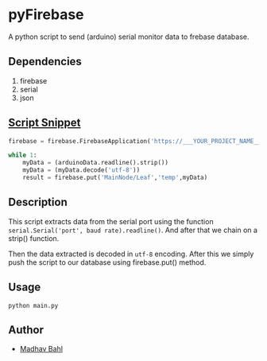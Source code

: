 # pyFirebase

A python script to send (arduino) serial monitor data to frebase database.

## Dependencies

1. firebase
2. serial
3. json

## [Script Snippet](./main.py)

```py
firebase = firebase.FirebaseApplication('https://___YOUR_PROJECT_NAME____.firebaseio.com/')

while 1:
    myData = (arduinoData.readline().strip())
    myData = (myData.decode('utf-8'))
    result = firebase.put('MainNode/Leaf','temp',myData)
```

## Description

This script extracts data from the serial port using the function `serial.Serial('port', baud rate).readline()`. And after that we chain on a strip() function.

Then the data extracted is decoded in `utf-8` encoding. After this we simply push the script to our database using firebase.put() method.

## Usage

`python main.py`

## Author

- [Madhav Bahl](https://github.com/MadhavBahlMD)